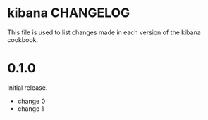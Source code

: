 # kibana CHANGELOG

This file is used to list changes made in each version of the kibana cookbook.

# 0.1.0

Initial release.

- change 0
- change 1

